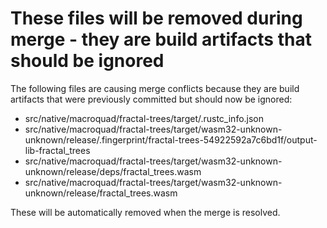 # These files will be removed during merge - they are build artifacts that should be ignored

The following files are causing merge conflicts because they are build artifacts that were previously committed but should now be ignored:

- src/native/macroquad/fractal-trees/target/.rustc_info.json
- src/native/macroquad/fractal-trees/target/wasm32-unknown-unknown/release/.fingerprint/fractal-trees-54922592a7c6bd1f/output-lib-fractal_trees  
- src/native/macroquad/fractal-trees/target/wasm32-unknown-unknown/release/deps/fractal_trees.wasm
- src/native/macroquad/fractal-trees/target/wasm32-unknown-unknown/release/fractal_trees.wasm

These will be automatically removed when the merge is resolved.
